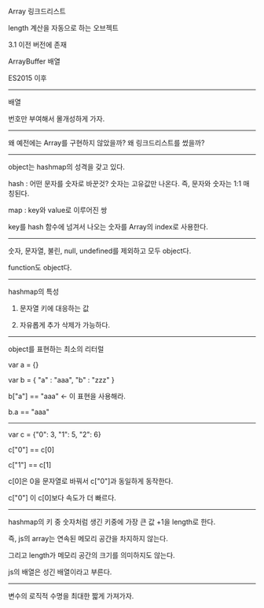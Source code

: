 #

Array 링크드리스트

length 계산을 자동으로 하는 오브젝트

3.1 이전 버전에 존재

ArrayBuffer 배열

ES2015 이후

----

배열

번호만 부여해서 몰개성하게 가자.

----

왜 예전에는 Array를 구현하지 않았을까? 왜 링크드리스트를 썼을까?

----

object는 hashmap의 성격을 갖고 있다.

hash : 어떤 문자를 숫자로 바꾼것? 숫자는 고유값만 나온다. 즉, 문자와 숫자는 1:1 매칭된다.

map : key와 value로 이루어진 쌍

key를 hash 함수에 넘겨서 나오는 숫자를 Array의 index로 사용한다.

----

숫자, 문자열, 불린, null, undefined를 제외하고 모두 object다.

function도 object다.

----

hashmap의 특성

1. 문자열 키에 대응하는 값

2. 자유롭게 추가 삭제가 가능하다.

----

object를 표현하는 최소의 리터럴 

var a = {}

var b = {
    "a" : "aaa",
    "b" : "zzz"
}

b["a"] == "aaa" <- 이 표현을 사용해라.

b.a == "aaa"

----

var c = {"0": 3, "1": 5, "2": 6}

c["0"] == c[0]

c["1"] == c[1]

c[0]은 0을 문자열로 바꿔서 c["0"]과 동일하게 동작한다.

c["0"] 이 c[0]보다 속도가 더 빠르다.

----

hashmap의 키 중 숫자처럼 생긴 키중에 가장 큰 값 +1을 length로 한다.

즉, js의 array는 연속된 메모리 공간을 차지하지 않는다.

그리고 length가 메모리 공간의 크기를 의미하지도 않는다.

js의 배열은 성긴 배열이라고 부른다.

----

변수의 로직적 수명을 최대한 짧게 가져가자.

 